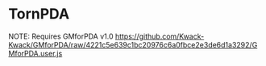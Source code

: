 # TornPDA


NOTE: Requires GMforPDA v1.0 
https://github.com/Kwack-Kwack/GMforPDA/raw/4221c5e639c1bc20976c6a0fbce2e3de6d1a3292/GMforPDA.user.js
